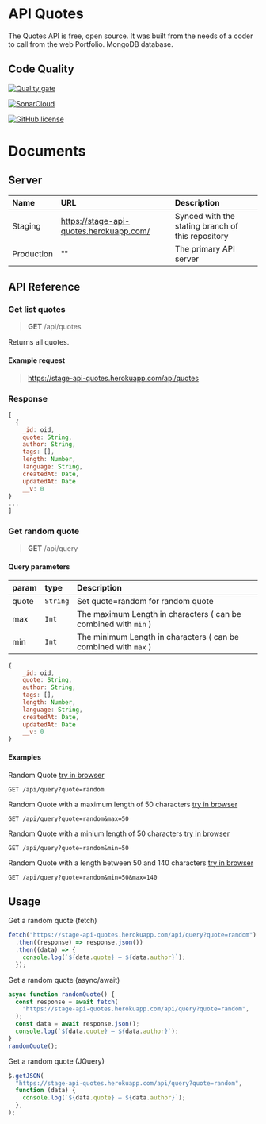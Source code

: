 # **API Quotes**

The Quotes API is free, open source. It was built from the needs of a coder to call from the web Portfolio. MongoDB database.

## Code Quality

[![Quality gate](https://sonarcloud.io/api/project_badges/quality_gate?project=vkhangstack_api-quotes)](https://sonarcloud.io/dashboard?id=vkhangstack_api-quotes)

[![SonarCloud](https://sonarcloud.io/images/project_badges/sonarcloud-white.svg)](https://sonarcloud.io/dashboard?id=vkhangstack_api-quotes)

[![GitHub license](https://img.shields.io/github/license/vkhangstack/api-quotes?style=plastic)](https://github.com/vkhangstack/api-quotes/)

# **Documents**

## Server

| Name       | URL                                     | Description                                       |
| :--------- | :-------------------------------------- | :------------------------------------------------ |
| Staging    | https://stage-api-quotes.herokuapp.com/ | Synced with the stating branch of this repository |
| Production | ""                                      | The primary API server                            |

## API Reference

### Get list quotes

> **GET** /api/quotes

Returns all quotes.

#### Example request

> https://stage-api-quotes.herokuapp.com/api/quotes

### Response

```js
[
  {
    _id: oid,
    quote: String,
    author: String,
    tags: [],
    length: Number,
    language: String,
    createdAt: Date,
    updatedAt: Date
    __v: 0
}
...
]
```

### Get random quote

> **GET** /api/query

#### Query parameters

| param | type     | Description                                                     |
| :---- | :------- | :-------------------------------------------------------------- |
| quote | `String` | Set quote=random for random quote                               |
| max   | `Int`    | The maximum Length in characters ( can be combined with `min` ) |
| min   | `Int`    | The minimum Length in characters ( can be combined with `max` ) |

```js
{
    _id: oid,
    quote: String,
    author: String,
    tags: [],
    length: Number,
    language: String,
    createdAt: Date,
    updatedAt: Date
    __v: 0
}
```

#### Examples

Random Quote [try in browser](https://stage-api-quotes.herokuapp.com/api/query?quote=random)

```HTTP
GET /api/query?quote=random
```

Random Quote with a maximum length of 50 characters [try in browser](https://stage-api-quotes.herokuapp.com/api/query?quote=random&max=50)

```HTTP
GET /api/query?quote=random&max=50
```

Random Quote with a minium length of 50 characters [try in browser](https://stage-api-quotes.herokuapp.com/api/query?quote=random&min=50)

```HTTP
GET /api/query?quote=random&min=50
```

Random Quote with a length between 50 and 140 characters [try in browser](https://stage-api-quotes.herokuapp.com/api/query?quote=random&min=50&max=140)

```HTTP
GET /api/query?quote=random&min=50&max=140
```

## Usage

Get a random quote (fetch)

```js
fetch("https://stage-api-quotes.herokuapp.com/api/query?quote=random")
  .then((response) => response.json())
  .then((data) => {
    console.log(`${data.quote} — ${data.author}`);
  });
```

Get a random quote (async/await)

```js
async function randomQuote() {
  const response = await fetch(
    "https://stage-api-quotes.herokuapp.com/api/query?quote=random",
  );
  const data = await response.json();
  console.log(`${data.quote} — ${data.author}`);
}
randomQuote();
```

Get a random quote (JQuery)

```js
$.getJSON(
  "https://stage-api-quotes.herokuapp.com/api/query?quote=random",
  function (data) {
    console.log(`${data.quote} — ${data.author}`);
  },
);
```
